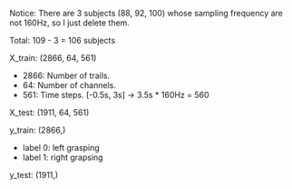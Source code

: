 Notice: There are 3 subjects (88, 92, 100) whose sampling frequency are not 160Hz, so I just delete them.

Total: 109 - 3 = 106 subjects

X_train: (2866, 64, 561)
- 2866: Number of trails.
- 64: Number of channels.
- 561: Time steps. [-0.5s, 3s] -> 3.5s * 160Hz = 560

X_test: (1911, 64, 561)

y_train: (2866,)
- label 0: left grasping
- label 1: right grapsing

y_test: (1911,)